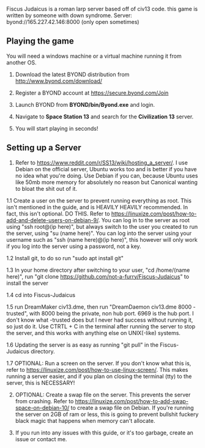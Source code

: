 Fiscus Judaicus is a roman larp server based off of civ13 code. this game is written by someone with down syndrome. 
Server: byond://165.227.42.146:8000 (only open sometimes)

## Playing the game
You will need a windows machine or a virtual machine running it from another OS.

1. Download the latest BYOND distribution from http://www.byond.com/download/

2. Register a BYOND account at https://secure.byond.com/Join

3. Launch BYOND from **BYOND/bin/Byond.exe** and login.

4. Navigate to **Space Station 13** and search for the **Civilization 13** server.

5. You will start playing in seconds!


## Setting up a Server
1. Refer to https://www.reddit.com/r/SS13/wiki/hosting_a_server/. I use Debian on the official server, Ubuntu works too and is better if you have no idea what you're doing. Use Debian if you can, because Ubuntu uses like 50mb more memory for absolutely no reason but Canonical wanting to bloat the shit out of it.

1.1 Create a user on the server to prevent running everything as root. This isn't mentioned in the guide, and is HEAVILY HEAVILY recommended. In fact, this isn't optional. DO THIS. Refer to https://linuxize.com/post/how-to-add-and-delete-users-on-debian-9/. You can log in to the server as root using "ssh root@(ip here)", but always switch to the user you created to run the server, using "su (name here)". You can log into the server using your username such as "ssh (name here)@(ip here)", this however will only work if you log into the server using a password, not a key.

1.2 Install git, to do so run "sudo apt install git"

1.3 In your home directory after switching to your user, "cd /home/(name here)", run "git clone https://github.com/not-a-furry/Fiscus-Judaicus" to install the server

1.4 cd into Fiscus-Judaicus

1.5 run DreamMaker civ13.dme, then run "DreamDaemon civ13.dme 8000 -trusted", with 8000 being the private, non hub port. 6969 is the hub port. I don't know what -trusted does but I never had success without running it, so just do it. Use CTRTL + C in the terminal after running the server to stop the server, and this works with anything else on UNIX(-like) systems.

1.6 Updating the server is as easy as running "git pull" in the Fiscus-Judaicus directory.

1.7 OPTIONAL: Run a screen on the server. If you don't know what this is, refer to https://linuxize.com/post/how-to-use-linux-screen/. This makes running a server easier, and if you plan on closing the terminal (tty) to the server, this is NECESSARY!
 
2. OPTIONAL: Create a swap file on the server. This prevents the server from crashing. Refer to https://linuxize.com/post/how-to-add-swap-space-on-debian-10/ to create a swap file on Debian. If you're running the server on 2GB of ram or less, this is going to prevent bullshit fuckery black magic that happens when memory can't allocate.

3. If you run into any issues with this guide, or it's too garbage, create an issue or contact me.
